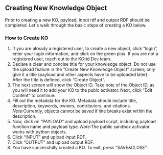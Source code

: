 ## Creating New Knowledge Object

Prior to creating a new KO, payload, input rdf and output RDF should be completed. Let's walk through the basic steps of creating a KO below.

### How to Create KO

1. If you are already a registered user, to create a new object, click “login”, enter your login information, and click on the green plus. If you are not a registered user, reach out to the KGrid Dev team.
2. Declare a clear and concise title for your knowledge object. Do not use the upload feature in the “Create New Knowledge Object” screen; only give it a title \(payload and other aspects have to be uploaded later\). After the title is defined, click “Create Object”.
3. The next screen will show the Object ID. Take note of the Object ID, as you will need it to add your KO to the publc activator. Next, click “Edit Content” to continue.
4. Fill out the metadata for the KO. Metadata should include title, description, keywords, owners, contributors, and citations. *Note*:Currently, objects cannot be saved if line breaks exist within the description.
5. Now, click on “PAYLOAD” and upload payload script, including payload function name and payload type. *Note*:The public sandbox activator works with python objects. 
6. Click “INPUT” and upload input RDF.
7. Click “OUTPUT” and upload output RDF.
8. You have successfully created a KO. To exit, press “SAVE&CLOSE”.



